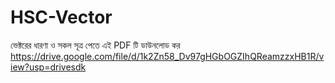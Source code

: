# HSC-Vector
ভেক্টরের ধারণা ও সকল সূত্র পেতে এই PDF টি ডাউনলোড কর https://drive.google.com/file/d/1k2Zn58_Dv97gHGbOGZIhQReamzzxHB1R/view?usp=drivesdk
